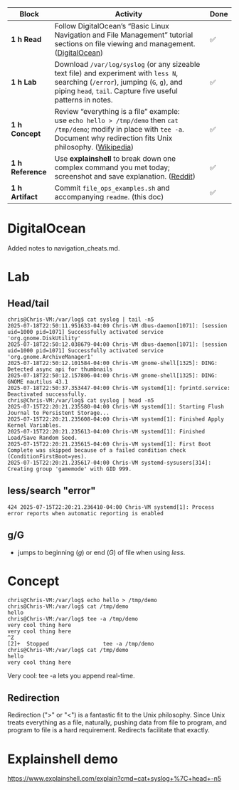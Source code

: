 | Block             | Activity                                                                                                                                                                                                                                                                                                                    | Done |
| ----------------- | --------------------------------------------------------------------------------------------------------------------------------------------------------------------------------------------------------------------------------------------------------------------------------------------------------------------------- | ---- |
| **1 h Read**      | Follow DigitalOcean’s “Basic Linux Navigation and File Management” tutorial sections on file viewing and management. ([DigitalOcean](https://www.digitalocean.com/community/tutorials/basic-linux-navigation-and-file-management?utm_source=chatgpt.com "Linux Navigation and File Management \| DigitalOcean"))            | ✅    |
| **1 h Lab**       | Download `/var/log/syslog` (or any sizeable text file) and experiment with `less N`, searching (`/error`), jumping (`G`, `g`), and piping `head`, `tail`. Capture five useful patterns in notes.                                                                                                                            | ✅    |
| **1 h Concept**   | Review “everything is a file” example: use `echo hello > /tmp/demo` then `cat /tmp/demo`; modify in place with `tee -a`. Document why redirection fits Unix philosophy. ([Wikipedia](https://en.wikipedia.org/wiki/Unix_philosophy?utm_source=chatgpt.com "Unix philosophy - Wikipedia"))                                   | ✅    |
| **1 h Reference** | Use **explainshell** to break down one complex command you met today; screenshot and save explanation. ([Reddit](https://www.reddit.com/r/commandline/comments/l5c0jg/explainshell_a_tool_that_takes_any_shell_commands/?utm_source=chatgpt.com "Explainshell - A tool that takes any shell commands, looks ... - Reddit")) | ✅    |
| **1 h Artifact**  | Commit `file_ops_examples.sh` and accompanying `readme`. (this doc)                                                                                                                                                                                                                                                         | ✅    |
# DigitalOcean

Added notes to navigation_cheats.md.

# Lab

## Head/tail

```
chris@Chris-VM:/var/log$ cat syslog | tail -n5
2025-07-18T22:50:11.951633-04:00 Chris-VM dbus-daemon[1071]: [session uid=1000 pid=1071] Successfully activated service 'org.gnome.DiskUtility'
2025-07-18T22:50:12.038679-04:00 Chris-VM dbus-daemon[1071]: [session uid=1000 pid=1071] Successfully activated service 'org.gnome.ArchiveManager1'
2025-07-18T22:50:12.101584-04:00 Chris-VM gnome-shell[1325]: DING: Detected async api for thumbnails
2025-07-18T22:50:12.157806-04:00 Chris-VM gnome-shell[1325]: DING: GNOME nautilus 43.1
2025-07-18T22:50:37.353447-04:00 Chris-VM systemd[1]: fprintd.service: Deactivated successfully.
chris@Chris-VM:/var/log$ cat syslog | head -n5
2025-07-15T22:20:21.235580-04:00 Chris-VM systemd[1]: Starting Flush Journal to Persistent Storage...
2025-07-15T22:20:21.235608-04:00 Chris-VM systemd[1]: Finished Apply Kernel Variables.
2025-07-15T22:20:21.235613-04:00 Chris-VM systemd[1]: Finished Load/Save Random Seed.
2025-07-15T22:20:21.235615-04:00 Chris-VM systemd[1]: First Boot Complete was skipped because of a failed condition check (ConditionFirstBoot=yes).
2025-07-15T22:20:21.235617-04:00 Chris-VM systemd-sysusers[314]: Creating group 'gamemode' with GID 999.
```

## less/search "error"
```
424 2025-07-15T22:20:21.236410-04:00 Chris-VM systemd[1]: Process error reports when automatic reporting is enabled
```

## g/G

- jumps to beginning (*g*) or end (*G*) of file when using *less*.

# Concept

```
chris@Chris-VM:/var/log$ echo hello > /tmp/demo
chris@Chris-VM:/var/log$ cat /tmp/demo
hello
chris@Chris-VM:/var/log$ tee -a /tmp/demo
very cool thing here
very cool thing here
^Z
[2]+  Stopped                 tee -a /tmp/demo
chris@Chris-VM:/var/log$ cat /tmp/demo
hello
very cool thing here
```

Very cool: tee -a lets you append real-time.

## Redirection
Redirection (">" or "<") is a fantastic fit to the Unix philosophy. Since Unix treats everything as a file, naturally, pushing data from file to program, and program to file is a hard requirement. Redirects facilitate that exactly.

# Explainshell demo

https://www.explainshell.com/explain?cmd=cat+syslog+%7C+head+-n5

